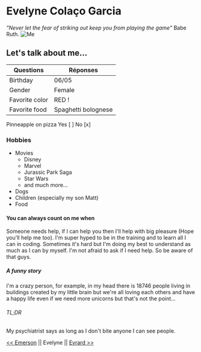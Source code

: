 # Evelyne Colaço Garcia
*"Never let the fear of striking out keep you from playing the game"* Babe Ruth.
![Me](https://media-exp1.licdn.com/dms/image/C4E03AQGe5ZIdRPAbhQ/profile-displayphoto-shrink_800_800/0/1620902215163?e=1627516800&v=beta&t=hdO8LBXx5v7BtN3RH-p-eRBm4TMLh1TOAE2CnrGH1JY)

## Let's talk about me...

Questions | Réponses
----------|---------
Birthday | 06/05   
Gender | Female
Favorite color | RED !
Favorite food | Spaghetti bolognese


Pinneapple on pizza Yes [ ] No [x]


### Hobbies

* Movies
	* Disney
	* Marvel
	* Jurassic Park Saga
	* Star Wars
	* and much more...
* Dogs
* Children (especially my son Matt)
* Food

#### You can always count on me when

Someone needs help, if I can help you then I'll help with big pleasure (Hope you'll help me too).
I'm super hyped to be in the training and to learn all I can in coding.
Sometimes it's hard but I'm doing my best to understand as much as I can by myself. I'm not afraid to ask if I need help. So be aware of that guys.

##### A funny story
I'm a crazy person, for example, in my head there is 18746 people living in buildings created by my little brain but we're all loving each others and have a happy life even if we need more unicorns but that's not the point...

###### TL;DR
My psychiatrist says as long as I don't bite anyone I can see people.

[<< Emerson](https://github.com/Hallomoto-beta/challenge-markdown/blob/main/markdown.md) || Evelyne || [Evrard >>](https://github.com/evrardsibo/challenge-markdown/tree/chall)
